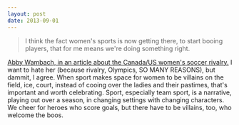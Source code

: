 ```yaml
---
layout: post
date: 2013-09-01
---
```


>I think the fact women's sports is now getting there, to start booing players, that for me means we're doing something right.

[Abby Wambach, in an article about the Canada/US women's soccer rivalry.](https://nationalpost.com/sports/soccer/canada-u-s-rivalry-led-by-christine-sinclair-abby-wambach-a-building-block-for-womens-soccer) I want to hate her (because rivalry, Olympics, SO MANY REASONS), but dammit, I agree. When sport makes space for women to be villains on the field, ice, court, instead of cooing over the ladies and their pastimes, that's important and worth celebrating. Sport, especially team sport, is a narrative, playing out over a season, in changing settings with changing characters. We cheer for heroes who score goals, but there have to be villains, too, who welcome the boos.
